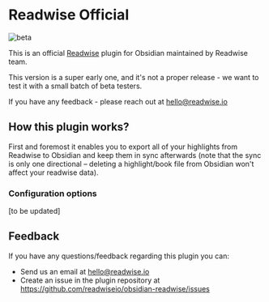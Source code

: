 # Readwise Official

![beta](https://img.shields.io/badge/version-beta-orange)

This is an official [Readwise](https://readwise.io) plugin for Obsidian maintained by Readwise team.

This version is a super early one, and it's not a proper release - we want to test it with a small batch of beta testers.

If you have any feedback - please reach out at [hello@readwise.io](mailto:hello@readwise.io)

## How this plugin works?

First and foremost it enables you to export all of your highlights from Readwise to Obsidian and keep them in sync afterwards (note that the sync is only one directional – deleting a highlight/book file from Obsidian won't affect your readwise data).

### Configuration options

[to be updated]

## Feedback

If you have any questions/feedback regarding this plugin you can:

- Send us an email at [hello@readwise.io](mailto:hello@readwise.io)
- Create an issue in the plugin repository at https://github.com/readwiseio/obsidian-readwise/issues

